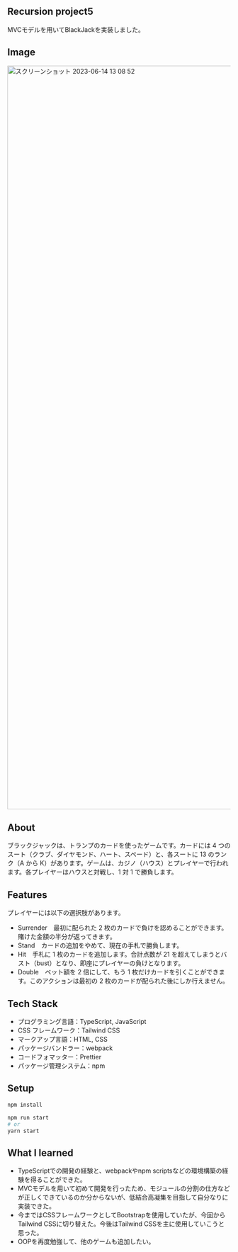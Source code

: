 ## Recursion project5  
MVCモデルを用いてBlackJackを実装しました。

## Image
<img width="1680" alt="スクリーンショット 2023-06-14 13 08 52" src="https://github.com/Teradad41/Card_Game/assets/107381511/df12b87e-f32b-42c9-9084-f34caa2cd48b">

## About
ブラックジャックは、トランプのカードを使ったゲームです。カードには 4 つのスート（クラブ、ダイヤモンド、ハート、スペード）と、各スートに 13 のランク（A から K）があります。ゲームは、カジノ（ハウス）とプレイヤーで行われます。各プレイヤーはハウスと対戦し、1 対 1 で勝負します。

## Features
プレイヤーには以下の選択肢があります。
- Surrender　最初に配られた 2 枚のカードで負けを認めることができます。賭けた金額の半分が返ってきます。
- Stand　カードの追加をやめて、現在の手札で勝負します。
- Hit　手札に 1 枚のカードを追加します。合計点数が 21 を超えてしまうとバスト（bust）となり、即座にプレイヤーの負けとなります。
- Double　ベット額を 2 倍にして、もう 1 枚だけカードを引くことができます。このアクションは最初の 2 枚のカードが配られた後にしか行えません。

## Tech Stack
- プログラミング言語：TypeScript, JavaScript
- CSS フレームワーク：Tailwind CSS
- マークアップ言語：HTML, CSS
- パッケージバンドラー：webpack
- コードフォマッター：Prettier
- パッケージ管理システム：npm

## Setup
```zsh
npm install
```
```zsh
npm run start
# or
yarn start
```

## What I learned
- TypeScriptでの開発の経験と、webpackやnpm scriptsなどの環境構築の経験を得ることができた。
- MVCモデルを用いて初めて開発を行ったため、モジュールの分割の仕方などが正しくできているのか分からないが、低結合高凝集を目指して自分なりに実装できた。
- 今まではCSSフレームワークとしてBootstrapを使用していたが、今回からTailwind CSSに切り替えた。今後はTailwind CSSを主に使用していこうと思った。
- OOPを再度勉強して、他のゲームも追加したい。
